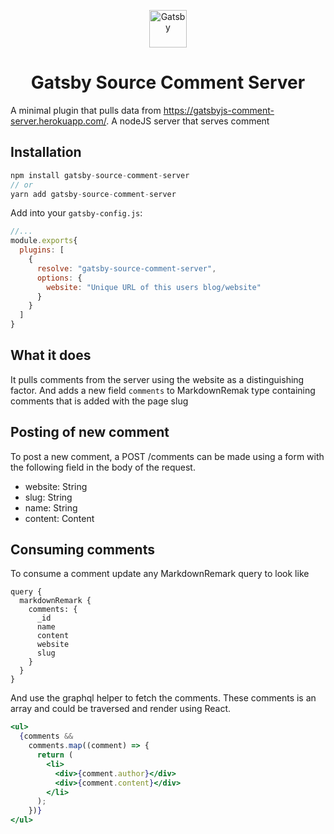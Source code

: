 <p align="center">
  <a href="https://www.gatsbyjs.org">
    <img alt="Gatsby" src="https://www.gatsbyjs.org/monogram.svg" width="60" />
  </a>
</p>
<h1 align="center">
  Gatsby Source Comment Server
</h1>

A minimal plugin that pulls data from https://gatsbyjs-comment-server.herokuapp.com/. A nodeJS server that serves comment

## Installation

```js
npm install gatsby-source-comment-server
// or
yarn add gatsby-source-comment-server
```

Add into your `gatsby-config.js`:

```js
//...
module.exports{
  plugins: [
    {
      resolve: "gatsby-source-comment-server",
      options: {
        website: "Unique URL of this users blog/website"
      }
    }
  ]
}

```

## What it does

It pulls comments from the server using the website as a distinguishing factor. And adds a new field `comments` to MarkdownRemak type containing comments that is added with the page slug

## Posting of new comment

To post a new comment, a POST /comments can be made using a form with the following field in the body of the request.

- website: String
- slug: String
- name: String
- content: Content

## Consuming comments

To consume a comment update any MarkdownRemark query to look like

```
query {
  markdownRemark {
    comments: {
      _id
      name
      content
      website
      slug
    }
  }
}
```

And use the graphql helper to fetch the comments. These comments is an array and could be traversed and render using React.

```jsx
<ul>
  {comments &&
    comments.map((comment) => {
      return (
        <li>
          <div>{comment.author}</div>
          <div>{comment.content}</div>
        </li>
      );
    })}
</ul>
```
